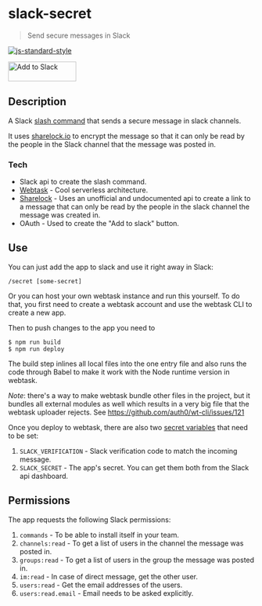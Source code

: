 # slack-secret

> Send secure messages in Slack

[![js-standard-style](https://img.shields.io/badge/code%20style-standard-brightgreen.svg)](http://standardjs.com/)

<a href="https://slack.com/oauth/authorize?scope=commands&client_id=2348108152.180459748356" target="_blank"><img alt="Add to Slack" height="40" width="139" src="https://platform.slack-edge.com/img/add_to_slack.png" srcset="https://platform.slack-edge.com/img/add_to_slack.png 1x, https://platform.slack-edge.com/img/add_to_slack@2x.png 2x" /></a>

## Description
A Slack [slash command](https://api.slack.com/slash-commands) that sends a secure message in slack channels.

It uses [sharelock.io](https://sharelock.io) to encrypt the message so that it can only be read by the people in the Slack channel that the message was posted in.

### Tech
- Slack api to create the slash command.
- [Webtask](https://webtask.io) - Cool serverless architecture.
- [Sharelock](https://sharelock.io) - Uses an unofficial and undocumented api to create a link to a message that can only be read by the people in the slack channel the message was created in.
- OAuth - Used to create the "Add to slack" button.

## Use
You can just add the app to slack and use it right away in Slack:
```
/secret [some-secret]
```

Or you can host your own webtask instance and run this yourself. To do that, you first need to create a webtask account and use the webtask CLI to create a new app.

Then to push changes to the app you need to
```
$ npm run build
$ npm run deploy
```
The build step inlines all local files into the one entry file and also runs the code through Babel to make it work with the Node runtime version in webtask.

*Note*: there's a way to make webtask bundle other files in the project, but it bundles all external modules as well which results in a very big file that the webtask uploader rejects. See https://github.com/auth0/wt-cli/issues/121

Once you deploy to webtask, there are also two [secret variables](https://webtask.io/docs/editor/secrets) that need to be set:
1. `SLACK_VERIFICATION` - Slack verification code to match the incoming message.
2. `SLACK_SECRET` - The app's secret.
You can get them both from the Slack api dashboard.

## Permissions
The app requests the following Slack permissions:
1. `commands` - To be able to install itself in your team.
2. `channels:read` - To get a list of users in the channel the message was posted in.
3. `groups:read` - To get a list of users in the group the message was posted in.
4. `im:read` - In case of direct message, get the other user.
5. `users:read` - Get the email addresses of the users.
6. `users:read.email` - Email needs to be asked explicitly.
